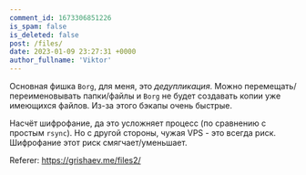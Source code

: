 ```yaml
---
comment_id: 1673306851226
is_spam: false
is_deleted: false
post: /files/
date: 2023-01-09 23:27:31 +0000
author_fullname: 'Viktor'
---
```


Основная фишка `Borg`, для меня, это *дедупликация*. 
Можно перемещать/переименовывать папки/файлы и `Borg` не будет создавать копии уже имеющихся файлов. 
Из-за этого бэкапы очень быстрые.

Насчёт шифрофание, да это усложняет процесс (по сравнению c простым `rsync`).
Но с другой стороны, чужая VPS - это всегда риск.
Шифрофание этот риск смягчает/уменьшает.

Referer: https://grishaev.me/files2/
